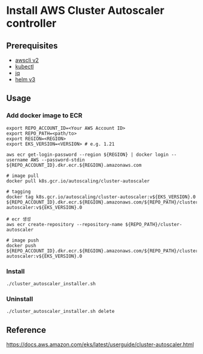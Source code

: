 # Install AWS Cluster Autoscaler controller

## Prerequisites

- [awscli v2](https://docs.aws.amazon.com/ko_kr/cli/latest/userguide/install-cliv2.html)
- [kubectl](https://docs.aws.amazon.com/ko_kr/eks/latest/userguide/install-kubectl.html)
- [jq](https://stedolan.github.io/jq/download/)
- [helm v3](https://helm.sh/ko/docs/intro/install/)

## Usage

### Add docker image to ECR

```shell
export REPO_ACCOUNT_ID=<Your AWS Account ID>
export REPO_PATH=<path/to>
export REGION=<REGION>
export EKS_VERSION=<VERSION> # e.g. 1.21

aws ecr get-login-password --region ${REGION} | docker login --username AWS --password-stdin ${REPO_ACCOUNT_ID}.dkr.ecr.${REGION}.amazonaws.com

# image pull
docker pull k8s.gcr.io/autoscaling/cluster-autoscaler

# tagging
docker tag k8s.gcr.io/autoscaling/cluster-autoscaler:v${EKS_VERSION}.0                    ${REPO_ACCOUNT_ID}.dkr.ecr.${REGION}.amazonaws.com/${REPO_PATH}/cluster-autoscaler:v${EKS_VERSION}.0

# ecr 생성
aws ecr create-repository --repository-name ${REPO_PATH}/cluster-autoscaler

# image push
docker push ${REPO_ACCOUNT_ID}.dkr.ecr.${REGION}.amazonaws.com/${REPO_PATH}/cluster-autoscaler:v${EKS_VERSION}.0
```

### Install

```shell
./cluster_autoscaler_installer.sh
```

### Uninstall

```shell
./cluster_autoscaler_installer.sh delete
```

## Reference

<https://docs.aws.amazon.com/eks/latest/userguide/cluster-autoscaler.html>
